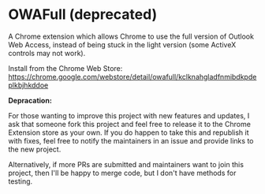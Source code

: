 # OWAFull (deprecated)
A Chrome extension which allows Chrome to use the full version of Outlook Web Access, instead of being stuck in the light version (some ActiveX controls may not work).

Install from the Chrome Web Store: https://chrome.google.com/webstore/detail/owafull/kclknahgladfnmibdkpdeplkbjhkddoe

**Depracation:**

For those wanting to improve this project with new features and updates, I ask that someone fork this project and feel free to release it to the Chrome Extension store as your own. If you do happen to take this and republish it with fixes, feel free to notify the maintainers in an issue and provide links to the new project.

Alternatively, if more PRs are submitted and maintainers want to join this project, then I'll be happy to merge code, but I don't have methods for testing.
